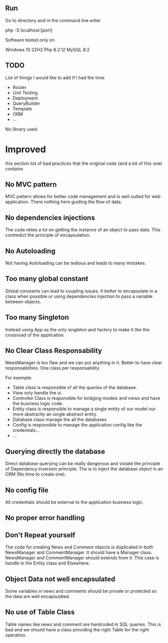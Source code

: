 ## Run
Go to directory and in the command line enter

php -S localhost:[port]

Software tested only on

Windows 10 22H2
Php 8.2.12
MySQL 8.2

## TODO

List of things I would like to add if I had the time.

- Router
- Unit Testing
- Deployment
- QueryBuilder
- Template
- ORM
- ...

No library used.

# Improved

this section list of bad practices  that the original code (and a bit of this one) contains

## No MVC pattern
MVC pattern allows for better code management and is well suited for web application.
There nothing here guiding the flow of data.

## No dependencies injections
The code relies a lot on getting the instance of an object to pass data. 
This contredict the principle of encapsulation.

## No Autoloading
Not having Autoloading can be tedious and leads to many mistakes.

## Too many global constant
Global constants can lead to coupling issues. It  better to encapsulate in a class when possible or using dependencies injection to pass a variable between objects.

## Too many Singleton
Instead using App as the only singleton and factory to make it like the crossroad of the application.

## No Clear Class Responsability
NewsManager is too flaw and we can put anything in it. Better to have clear responsabilities. One class per responsability.

For exemple:

- Table class is responsible of all the queries of the database.
- View only handle the ui.
- Controller Class is responsible for bridging models and views and have the business logic code.
- Entity class is responsible to manage a single entity of our model our more abstractly an single abstract entity.
- Database class manage the all the databases
- Config is responsible to manage the application config like the credentials...
- ...

## Querying directly the database
Direct database querying can be really dangerous and violate the principle of Dependency inversion principle. The is to inject the database object in an ORM (No time to create one).

## No config file
All credentials should be external to the application business logic.

## No proper error handling

## Don't Repeat yourself
The code for creating News and Comment objects is duplicated in both NewsManager and CommentManager. It should have a Manager class.  NewsManager and CommentManager should extends from it. This case is handle in the Entity class and Elsewhere.

## Object Data not well encapsulated
Some variables in news and comments should be private or protected so the data are well encapsulated.

## No use of Table Class
Table names like news and comment are hardcoded in SQL queries. This is bad and we should have a class providing the right Table for the right operation.
